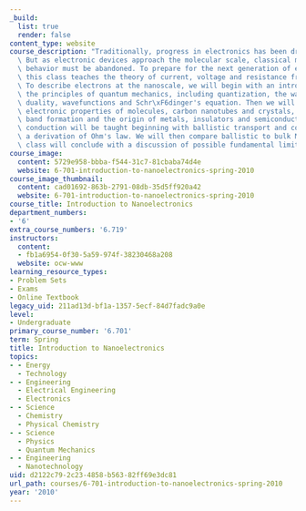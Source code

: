 ```yaml
---
_build:
  list: true
  render: false
content_type: website
course_description: "Traditionally, progress in electronics has been driven by miniaturization.\
  \ But as electronic devices approach the molecular scale, classical models for device\
  \ behavior must be abandoned. To prepare for the next generation of electronic devices,\
  \ this class teaches the theory of current, voltage and resistance from atoms up.\
  \ To describe electrons at the nanoscale, we will begin with an introduction to\
  \ the principles of quantum mechanics, including quantization, the wave-particle\
  \ duality, wavefunctions and Schr\xF6dinger's equation. Then we will consider the\
  \ electronic properties of molecules, carbon nanotubes and crystals, including energy\
  \ band formation and the origin of metals, insulators and semiconductors. Electron\
  \ conduction will be taught beginning with ballistic transport and concluding with\
  \ a derivation of Ohm's law. We will then compare ballistic to bulk MOSFETs. The\
  \ class will conclude with a discussion of possible fundamental limits to computation.\n"
course_image:
  content: 5729e958-bbba-f544-31c7-81cbaba74d4e
  website: 6-701-introduction-to-nanoelectronics-spring-2010
course_image_thumbnail:
  content: cad01692-863b-2791-08db-35d5ff920a42
  website: 6-701-introduction-to-nanoelectronics-spring-2010
course_title: Introduction to Nanoelectronics
department_numbers:
- '6'
extra_course_numbers: '6.719'
instructors:
  content:
  - fb1a6954-0f30-5a59-974f-38230468a208
  website: ocw-www
learning_resource_types:
- Problem Sets
- Exams
- Online Textbook
legacy_uid: 211ad13d-bf1a-1357-5ecf-84d7fadc9a0e
level:
- Undergraduate
primary_course_number: '6.701'
term: Spring
title: Introduction to Nanoelectronics
topics:
- - Energy
  - Technology
- - Engineering
  - Electrical Engineering
  - Electronics
- - Science
  - Chemistry
  - Physical Chemistry
- - Science
  - Physics
  - Quantum Mechanics
- - Engineering
  - Nanotechnology
uid: d2122c79-2c23-4858-b563-82ff69e3dc81
url_path: courses/6-701-introduction-to-nanoelectronics-spring-2010
year: '2010'
---
```

